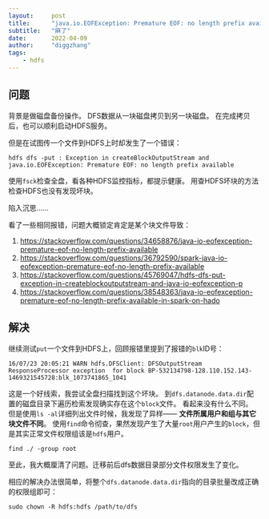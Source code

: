 ```yaml
---
layout:     post
title:      "java.io.EOFException: Premature EOF: no length prefix available"
subtitle:   "麻了"
date:       2022-04-09
author:     "diggzhang"
tags:
    - hdfs
---
```


## 问题

背景是做磁盘备份操作。
DFS数据从一块磁盘拷贝到另一块磁盘。
在完成拷贝后，也可以顺利启动HDFS服务。

但是在试图传一个文件到HDFS上时却发生了一个错误：

```
hdfs dfs -put : Exception in createBlockOutputStream and java.io.EOFException: Premature EOF: no length prefix available
```

使用`fsck`检查全盘，看各种HDFS监控指标，都提示健康。
用查HDFS坏块的方法检查HDFS也没有发现坏块。

陷入沉思......

看了一些相同报错，问题大概锁定肯定是某个块文件导致：

1. https://stackoverflow.com/questions/34658876/java-io-eofexception-premature-eof-no-length-prefix-available
2. https://stackoverflow.com/questions/36792590/spark-java-io-eofexception-premature-eof-no-length-prefix-available
3. https://stackoverflow.com/questions/45769047/hdfs-dfs-put-exception-in-createblockoutputstream-and-java-io-eofexception-p
4. https://stackoverflow.com/questions/38548363/java-io-eofexception-premature-eof-no-length-prefix-available-in-spark-on-hado

## 解决

继续测试`put`一个文件到HDFS上，回顾报错里提到了报错的`blk`ID号：

```
16/07/23 20:05:21 WARN hdfs.DFSClient: DFSOutputStream ResponseProcessor exception  for block BP-532134798-128.110.152.143-1469321545728:blk_1073741865_1041
```

这是一个好线索，我尝试全盘扫描找到这个坏块。
到`dfs.datanode.data.dir`配置的磁盘目录下遍历检索发现确实存在这个`block`文件。
看起来没有什么不同。
但是使用`ls -al`详细列出文件时候，我发现了异样—— **文件所属用户和组与其它块文件不同**。
使用`find`命令彻查，果然发现产生了大量`root`用户产生的`block`，但是其实正常文件权限组该是`hdfs`用户。

```
find ./ -group root
```

至此，我大概厘清了问题。迁移前后dfs数据目录部分文件权限发生了变化。

相应的解决办法很简单，将整个`dfs.datanode.data.dir`指向的目录批量改成正确的权限组即可：

```
sudo chown -R hdfs:hdfs /path/to/dfs
```

